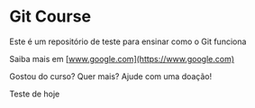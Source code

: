 # Git Course

Este é um repositório de teste para ensinar como o Git funciona

Saiba mais em [www.google.com](https://www.google.com)

Gostou do curso? Quer mais? Ajude com uma doação!

Teste de hoje